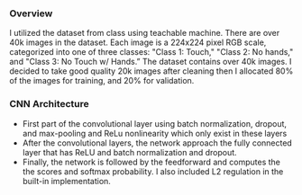### Overview
I utilized the dataset from class using teachable machine. There are over 40k images in the dataset. Each image is a 224x224 pixel RGB scale, categorized into one of three classes: "Class 1: Touch," "Class 2: No hands," and "Class 3: No Touch w/ Hands.”
The dataset contains over 40k images. I decided to take good quality 20k images after cleaning then I allocated  80% of the images for training, and 20% for validation.

### CNN Architecture

- First part of the convolutional layer using batch normalization, dropout, and max-pooling and ReLu nonlinearity which only exist in these layers
- After the convolutional layers, the network approach the fully connected layer that has ReLU and batch normalization and dropout.
- Finally, the network is followed by the feedforward and computes the the scores and softmax probability. I also included L2 regulation in the built-in implementation. 
